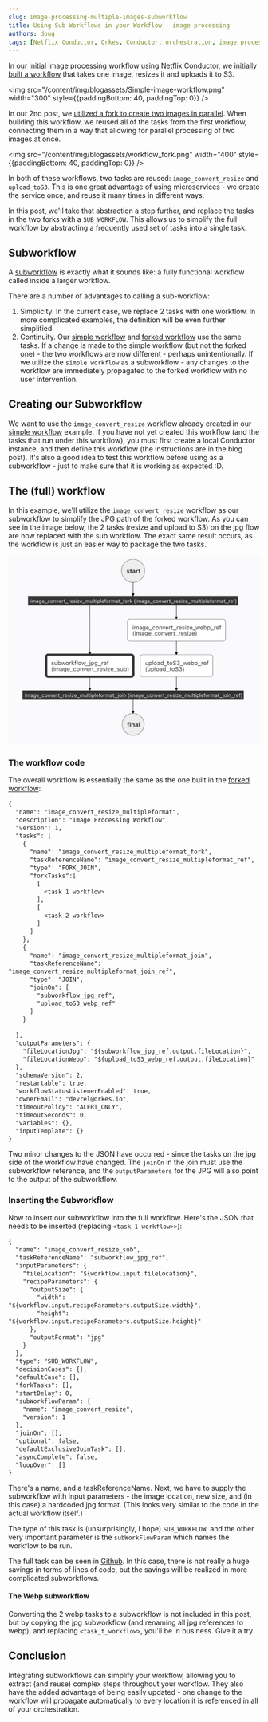 ```yaml
---
slug: image-processing-multiple-images-subworkflow
title: Using Sub Workflows in your Workflow - image processing
authors: doug
tags: [Netflix Conductor, Orkes, Conductor, orchestration, image processing, fork, subworkflow, tutorial,2022]
---
```


In our initial image processing workflow using Netflix Conductor, we [initially built a workflow](/content/blog/image-processing-workflow-with-conductor) that takes one image, resizes it and uploads it to S3.

<img src="/content/img/blogassets/Simple-image-workflow.png" width="300" style={{paddingBottom: 40, paddingTop: 0}} />

In our 2nd post, we [utilized a fork to create two images in parallel](/content/blog/image-processing-multiple-images-forks).  When building this workflow, we reused all of the tasks from the first workflow, connecting them in a way that allowing for parallel processing of two images at once.

<img src="/content/img/blogassets/workflow_fork.png" width="400" style={{paddingBottom: 40, paddingTop: 0}} />


In both of these workflows, two tasks are reused: ```image_convert_resize``` and ```upload_toS3```.  This is one great advantage of using microservices - we create the service once, and reuse it many times in different ways.

In this post, we'll take that abstraction a step further, and replace the tasks in the two forks with a ```SUB_WORKFLOW```. This allows us to simplify the full workflow by abstracting a frequently used set of tasks into a single task.

<!--truncate -->

## Subworkflow

A [subworkflow](/content/docs/reference-docs/sub-workflow-task) is exactly what it sounds like: a fully functional workflow called inside a larger workflow.

There are a number of advantages to calling a sub-workflow:

1. Simplicity.  In the current case, we replace 2 tasks with one workflow.  In more complicated examples, the definition will be even further simplified. 
2. Continuity.  Our [simple workflow](image-processing-workflow-with-conductor) and [forked workflow](image-processing-multiple-images-forks) use the same tasks.  If a change is made to the simple workflow (but not the forked one) - the two workflows are now different - perhaps unintentionally.  If we utilize the ```simple workflow``` as a subworkflow - any changes to the workflow are immediately propagated to the forked workflow with no user intervention.

## Creating our Subworkflow

We want to use the ```image_convert_resize``` workflow already created in our [simple workflow](/content/blog/image-processing-workflow-with-conductor) example.  If you have not yet created this workflow (and the tasks that run under this workflow), you must first create a local Conductor instance, and then define this workflow (the instructions are in the blog post).  It's also a good idea to test this workflow before using as a subworkflow - just to make sure that it is working as expected :D.


## The (full) workflow

In this example, we'll utilize the ```image_convert_resize``` workflow as our subworkflow to simplify the JPG path of the forked workflow.  As you can see in the image below, the 2 tasks (resize and upload to S3) on the jpg flow are now replaced with the sub workflow.  The exact same result occurs, as the workflow is just an easier way to package the two tasks.

![](./assets/subworkflow-example.png)


### The workflow code

The overall workflow is essentially the same as the one built in the [forked workflow](/content/blog/image-processing-multiple-images-forks):

```
{
  "name": "image_convert_resize_multipleformat",
  "description": "Image Processing Workflow",
  "version": 1,
  "tasks": [
    {
      "name": "image_convert_resize_multipleformat_fork",
      "taskReferenceName": "image_convert_resize_multipleformat_ref",
      "type": "FORK_JOIN",
      "forkTasks":[
        [
          <task 1 workflow>
        ],
        [
          <task 2 workflow>
        ]
      ]
    },
    {
      "name": "image_convert_resize_multipleformat_join",
      "taskReferenceName": "image_convert_resize_multipleformat_join_ref",
      "type": "JOIN",
      "joinOn": [
        "subworkflow_jpg_ref",
        "upload_toS3_webp_ref"
      ]
    }
    
  ],
  "outputParameters": {
    "fileLocationJpg": "${subworkflow_jpg_ref.output.fileLocation}",
    "fileLocationWebp": "${upload_toS3_webp_ref.output.fileLocation}"
  },
  "schemaVersion": 2,
  "restartable": true,
  "workflowStatusListenerEnabled": true,
  "ownerEmail": "devrel@orkes.io",
  "timeoutPolicy": "ALERT_ONLY",
  "timeoutSeconds": 0,
  "variables": {},
  "inputTemplate": {}
}

```

Two minor changes to the JSON have occurred - since the tasks on the jpg side of the workflow have changed. The ```joinOn``` in the join must use the subworkflow reference, and the ```outputParameters``` for the JPG will also point to the output of the subworkflow.


### Inserting the Subworkflow

Now to insert our subworkflow into the full workflow.  Here's the JSON that needs to be inserted (replacing ```<task 1 workflow>>```):

```
{
  "name": "image_convert_resize_sub",
  "taskReferenceName": "subworkflow_jpg_ref",
  "inputParameters": {
    "fileLocation": "${workflow.input.fileLocation}",
    "recipeParameters": {
      "outputSize": {
        "width": "${workflow.input.recipeParameters.outputSize.width}",
        "height": "${workflow.input.recipeParameters.outputSize.height}"
      },
      "outputFormat": "jpg"
    }
  },
  "type": "SUB_WORKFLOW",
  "decisionCases": {},
  "defaultCase": [],
  "forkTasks": [],
  "startDelay": 0,
  "subWorkflowParam": {
    "name": "image_convert_resize",
    "version": 1
  },
  "joinOn": [],
  "optional": false,
  "defaultExclusiveJoinTask": [],
  "asyncComplete": false,
  "loopOver": []
}
```

There's a name, and a taskReferenceName. Next, we have to supply the subworkflow with input parameters - the image location, new size, and (in this case) a hardcoded jpg format.  (This looks very similar to the code in the actual workflow itself.)

The type of this task is (unsurprisingly, I hope) ```SUB_WORKFLOW```, and the other very important parameter is the ```subWorkFlowParam``` which names the workflow to be run.


The full task can be seen in [Github](https://github.com/orkes-io/orkesworkers/blob/main/data/workflow/image_convert_resize_multipleformat_subworkflow.json).  In this case, there is not really a huge savings in terms of lines of code, but the savings will be realized in more complicated subworkflows.

#### The Webp subworkflow

Converting the 2 webp tasks to a subworkflow is not included in this post, but by copying the jpg subworkflow (and renaming all jpg references to webp), and replacing ```<task_t_workflow>```, you'll be in business.  Give it a try.

## Conclusion

Integrating subworkflows can simplify your workflow, allowing you to extract (and reuse) complex steps throughout your workflow.  They also have the added advantage of being easily updated - one change to the workflow will propagate automatically to every location it is referenced in all of your orchestration.


